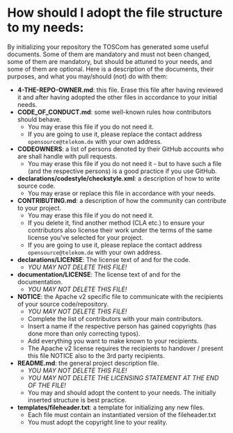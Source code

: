 # How should I adopt the file structure to my needs:

By initializing your repository the TOSCom has generated some useful documents. Some of them are mandatory and must not been changed, some of them are mandatory, but should be attuned to your needs, and some of them are optional. Here is a description of the documents, their purposes, and what you may/should (not) do with them:

* **4-THE-REPO-OWNER.md**: this file. Erase this file after having reviewed it and after having adopted the other files in accordance to your initial needs.
* **CODE_OF_CONDUCT.md**: some well-known rules how contributors should behave.
  - You may erase this file if you do not need it.
  - If you are going to use it, please replace the contact address ``opensource@telekom.de`` with your own address.
* **CODEOWNERS**: a list of persons denoted by their GitHub accounts who are shall handle with pull requests.
  - You may erase this file if you do not need it - but to have such a file (and the respective persons) is a good practice if you use GitHub.
* **declarations/codestyle/checkstyle.xml**: a description of how to write source code.
  - You may erase or replace this file in accordance with your needs.
* **CONTRIBUTING.md**: a description of how the community can contribute to your project.
  - You may erase this file if you do not need it.
  - If you delete it, find another method (CLA etc.) to ensure your contributors also license their work under the terms of the same license you've selected for your project.
  - If you are going to use it, please replace the contact address ``opensource@telekom.de`` with your own address.
* **declarations/LICENSE**: The license text of and for the code.
  - _YOU MAY NOT DELETE THIS FILE!_
* **documentation/LICENSE**: The license text of and for the documentation.
  - _YOU MAY NOT DELETE THIS FILE!_
* **NOTICE**: the Apache v2 specific file to communicate with the recipients of your source code/repository.
  - _YOU MAY NOT DELETE THIS FILE!_
  - Complete the list of contributors with your main contributors.
  - Insert a name if the respective person has gained copyrights (has done more than only correcting typos).
  - Add everything you want to make known to your recipients.
  - The Apache v2 license requires the recipients to handover / present this file NOTICE also to the 3rd party recipients.
* **README.md**: the general project description file.
  -  _YOU MAY NOT DELETE THIS FILE!_
  - _YOU MAY NOT DELETE THE LICENSING STATEMENT AT THE END OF THE FILE!_
  - You may and should adopt the content to your needs. The initially inserted structure is best practice.
* **templates/fileheader.txt**: a template for initializing any new files.
  - Each file must contain an instantiated version of the fileheader.txt
  - You must adopt the copyright line to your reality.
